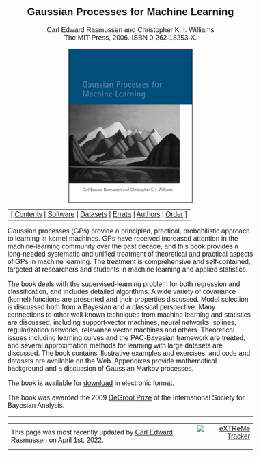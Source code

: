 <!DOCTYPE HTML PUBLIC "-//W3C//DTD HTML 4.01 Transitional//EN">
<html>
  <head>
    <title>Gaussian Processes for Machine Learning: Book webpage</title>
    <style type="text/css">
      body {font-family: Verdana,Arial,Helvetica,sans-serif; font-size: 16px}
    </style>
  </head>

  <body>
<center>
<h2>Gaussian Processes for Machine Learning</h2>
Carl Edward Rasmussen and Christopher K. I. Williams<br>
The MIT Press, 2006. ISBN 0-262-18253-X.
</center>
<p>

<center>
<img align="top" border="1" src="rwcover.gif" alt="">
</center>

<p>
<table width="100%" cellpadding="3" border="0">
<tr><td align="center" #ffffff>
 [ <a href="chapters">Contents</a>
 | <a href="code">Software</a>
 | <a href="data">Datasets</a>
 | <a href="errata.html">Errata</a> 
 | <a href="authors.html">Authors</a> 
 | <a href="order.html">Order</a> 
 ]
</td></tr></table>
</p>

<p> Gaussian processes (GPs) provide a principled, practical, probabilistic
approach to learning in kernel machines. GPs have received increased attention
in the machine-learning community over the past decade, and this book provides
a long-needed systematic and unified treatment of theoretical and practical
aspects of GPs in machine learning. The treatment is comprehensive and
self-contained, targeted at researchers and students in machine learning and
applied statistics.</p>

<p> The book deals with the supervised-learning problem for both regression and
classification, and includes detailed algorithms. A wide variety of covariance
(kernel) functions are presented and their properties discussed. Model
selection is discussed both from a Bayesian and a classical perspective. Many
connections to other well-known techniques from machine learning and statistics
are discussed, including support-vector machines, neural networks, splines,
regularization networks, relevance vector machines and others. Theoretical
issues including learning curves and the PAC-Bayesian framework are treated,
and several approximation methods for learning with large datasets are
discussed. The book contains illustrative examples and exercises, and code and
datasets are available on the Web. Appendixes provide mathematical background
and a discussion of Gaussian Markov processes.</p>

<p>The book is available for <a href="chapters">download</a> in electronic
format.</p>

<p>The book was awarded the
2009 <a href="http://www.bayesian.org/awards/DeGrootPrize.html">DeGroot
Prize</a> of the International Society for Bayesian Analysis.</p>

<hr>

<table width="100%"><tr><td>
This page was most recently updated by <a href="http://mlg.eng.cam.ac.uk/carl">Carl Edward Rasmussen</a> on April 1st, 2022.</td>

<td align="right">
<a href="http://t.extreme-dm.com/?login=gausspml"
target="_top"><img src="http://t1.extreme-dm.com/i.gif"
name="EXim" border="0" height="38" width="41"
alt="eXTReMe Tracker"></img></a>
<script type="text/javascript" language="javascript1.2"><!--
EXs=screen;EXw=EXs.width;navigator.appName!="Netscape"?
EXb=EXs.colorDepth:EXb=EXs.pixelDepth;//-->
</script><script type="text/javascript"><!--
var EXlogin='gausspml' // Login
var EXvsrv='s9' // VServer
navigator.javaEnabled()==1?EXjv="y":EXjv="n";
EXd=document;EXw?"":EXw="na";EXb?"":EXb="na";
EXd.write("<img src=http://e0.extreme-dm.com",
"/"+EXvsrv+".g?login="+EXlogin+"&amp;",
"jv="+EXjv+"&amp;j=y&amp;srw="+EXw+"&amp;srb="+EXb+"&amp;",
"l="+escape(EXd.referrer)+" height=1 width=1>");//-->
</script><noscript><img height="1" width="1" alt=""
src="http://e0.extreme-dm.com/s9.g?login=gausspml&amp;j=n&amp;jv=n"/>
</noscript>

</td></tr></table>

  </body>
</html>
